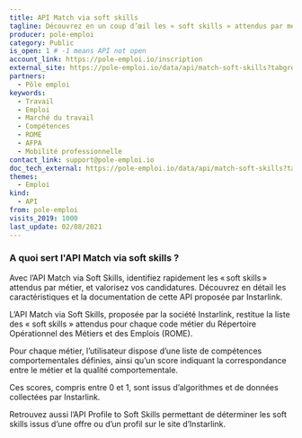 ```yaml
---
title: API Match via soft skills
tagline: Découvrez en un coup d’œil les « soft skills » attendus par métier, et valorisez vos candidatures. Une API proposée par Instarlink.
producer: pole-emploi
category: Public
is_open: 1 # -1 means API not open
account_link: https://pole-emploi.io/inscription
external_site: https://pole-emploi.io/data/api/match-soft-skills?tabgroup-api=documentation&doc-section=api-doc-section-caracteristiques
partners:
  - Pôle emploi
keywords:
  - Travail
  - Emploi
  - Marché du travail
  - Compétences
  - ROME
  - AFPA
  - Mobilité professionnelle
contact_link: support@pole-emploi.io
doc_tech_external: https://pole-emploi.io/data/api/match-soft-skills?tabgroup-api=documentation&doc-section=api-doc-section-caracteristiques
themes:
  - Emploi
kind:
  - API
from: pole-emploi
visits_2019: 1000
last_update: 02/08/2021
---
```


### A quoi sert l'API Match via soft skills ?

Avec l’API Match via Soft Skills, identifiez rapidement les « soft skills » attendus par métier, et valorisez vos candidatures. Découvrez en détail les caractéristiques et la documentation de cette API proposée par Instarlink.

L’API Match via Soft Skills, proposée par la société Instarlink, restitue la liste des « soft skills » attendus pour chaque code métier du Répertoire Opérationnel des Métiers et des Emplois (ROME).

Pour chaque métier, l’utilisateur dispose d’une liste de compétences comportementales définies, ainsi qu’un score indiquant la correspondance entre le métier et la qualité comportementale.

Ces scores, compris entre 0 et 1, sont issus d’algorithmes et de données collectées par Instarlink.

Retrouvez aussi l’API Profile to Soft Skills permettant de déterminer les soft skills issus d’une offre ou d’un profil sur le site d’Instarlink.
